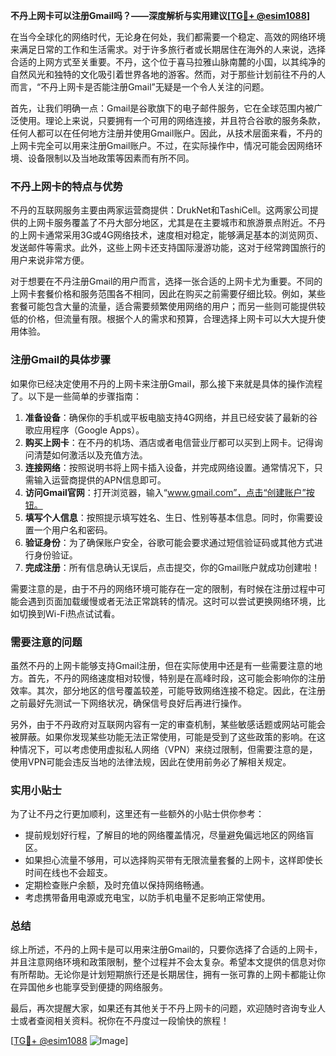 **不丹上网卡可以注册Gmail吗？——深度解析与实用建议[[TG💪+ @esim1088](https://t.me/s/esim1088)]**

在当今全球化的网络时代，无论身在何处，我们都需要一个稳定、高效的网络环境来满足日常的工作和生活需求。对于许多旅行者或长期居住在海外的人来说，选择合适的上网方式至关重要。不丹，这个位于喜马拉雅山脉南麓的小国，以其纯净的自然风光和独特的文化吸引着世界各地的游客。然而，对于那些计划前往不丹的人而言，“不丹上网卡是否能注册Gmail”无疑是一个令人关注的问题。

首先，让我们明确一点：Gmail是谷歌旗下的电子邮件服务，它在全球范围内被广泛使用。理论上来说，只要拥有一个可用的网络连接，并且符合谷歌的服务条款，任何人都可以在任何地方注册并使用Gmail账户。因此，从技术层面来看，不丹的上网卡完全可以用来注册Gmail账户。不过，在实际操作中，情况可能会因网络环境、设备限制以及当地政策等因素而有所不同。

### 不丹上网卡的特点与优势

不丹的互联网服务主要由两家运营商提供：DrukNet和TashiCell。这两家公司提供的上网卡服务覆盖了不丹大部分地区，尤其是在主要城市和旅游景点附近。不丹的上网卡通常采用3G或4G网络技术，速度相对稳定，能够满足基本的浏览网页、发送邮件等需求。此外，这些上网卡还支持国际漫游功能，这对于经常跨国旅行的用户来说非常方便。

对于想要在不丹注册Gmail的用户而言，选择一张合适的上网卡尤为重要。不同的上网卡套餐价格和服务范围各不相同，因此在购买之前需要仔细比较。例如，某些套餐可能包含大量的流量，适合需要频繁使用网络的用户；而另一些则可能提供较低的价格，但流量有限。根据个人的需求和预算，合理选择上网卡可以大大提升使用体验。

### 注册Gmail的具体步骤

如果你已经决定使用不丹的上网卡来注册Gmail，那么接下来就是具体的操作流程了。以下是一些简单的步骤指南：

1. **准备设备**：确保你的手机或平板电脑支持4G网络，并且已经安装了最新的谷歌应用程序（Google Apps）。
2. **购买上网卡**：在不丹的机场、酒店或者电信营业厅都可以买到上网卡。记得询问清楚如何激活以及充值方法。
3. **连接网络**：按照说明书将上网卡插入设备，并完成网络设置。通常情况下，只需输入运营商提供的APN信息即可。
4. **访问Gmail官网**：打开浏览器，输入“www.gmail.com”，点击“创建账户”按钮。
5. **填写个人信息**：按照提示填写姓名、生日、性别等基本信息。同时，你需要设置一个用户名和密码。
6. **验证身份**：为了确保账户安全，谷歌可能会要求通过短信验证码或其他方式进行身份验证。
7. **完成注册**：所有信息确认无误后，点击提交，你的Gmail账户就成功创建啦！

需要注意的是，由于不丹的网络环境可能存在一定的限制，有时候在注册过程中可能会遇到页面加载缓慢或者无法正常跳转的情况。这时可以尝试更换网络环境，比如切换到Wi-Fi热点试试看。

### 需要注意的问题

虽然不丹的上网卡能够支持Gmail注册，但在实际使用中还是有一些需要注意的地方。首先，不丹的网络速度相对较慢，特别是在高峰时段，这可能会影响你的注册效率。其次，部分地区的信号覆盖较差，可能导致网络连接不稳定。因此，在注册之前最好先测试一下网络状况，确保信号良好后再进行操作。

另外，由于不丹政府对互联网内容有一定的审查机制，某些敏感话题或网站可能会被屏蔽。如果你发现某些功能无法正常使用，可能是受到了这些政策的影响。在这种情况下，可以考虑使用虚拟私人网络（VPN）来绕过限制，但需要注意的是，使用VPN可能会违反当地的法律法规，因此在使用前务必了解相关规定。

### 实用小贴士

为了让不丹之行更加顺利，这里还有一些额外的小贴士供你参考：

- 提前规划好行程，了解目的地的网络覆盖情况，尽量避免偏远地区的网络盲区。
- 如果担心流量不够用，可以选择购买带有无限流量套餐的上网卡，这样即使长时间在线也不会超支。
- 定期检查账户余额，及时充值以保持网络畅通。
- 考虑携带备用电源或充电宝，以防手机电量不足影响正常使用。

### 总结

综上所述，不丹的上网卡是可以用来注册Gmail的，只要你选择了合适的上网卡，并且注意网络环境和政策限制，整个过程并不会太复杂。希望本文提供的信息对你有所帮助。无论你是计划短期旅行还是长期居住，拥有一张可靠的上网卡都能让你在异国他乡也能享受到便捷的网络服务。

最后，再次提醒大家，如果还有其他关于不丹上网卡的问题，欢迎随时咨询专业人士或者查阅相关资料。祝你在不丹度过一段愉快的旅程！

[[TG💪+ @esim1088](https://t.me/s/esim1088) ![Image](https://i.postimg.cc/4NQfJmqS/Snipaste-2025-05-13-00-14-12.png)]